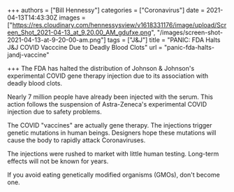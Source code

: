 +++
authors = ["Bill Hennessy"]
categories = ["Coronavirus"]
date = 2021-04-13T14:43:30Z
images = ["https://res.cloudinary.com/hennessysview/v1618331176/image/upload/Screen_Shot_2021-04-13_at_9.20.00_AM_gdufxe.png", "/images/screen-shot-2021-04-13-at-9-20-00-am.png"]
tags = ["J&J"]
title = "PANIC: FDA Halts J&J COVID Vacccine Due to Deadly Blood Clots"
url = "panic-fda-halts-jandj-vaccine"

+++
The FDA has halted the distribution of Johnson & Johnson's experimental COVID gene therapy injection due to its association with deadly blood clots.

Nearly 7 million people have already been injected with the serum. This action follows the suspension of Astra-Zeneca's experimental COVID injection due to safety problems.

The COVID "vaccines" are actually gene therapy. The injections trigger genetic mutations in human beings. Designers hope these mutations will cause the body to rapidly attack Coronaviruses.

The injections were rushed to market with little human testing. Long-term effects will not be known for years.

If you avoid eating genetically modified organisms (GMOs), don't become one.